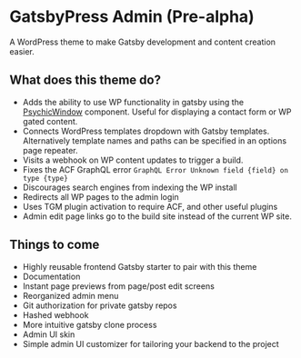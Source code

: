 # GatsbyPress Admin (Pre-alpha)

A WordPress theme to make Gatsby development and content creation easier.

## What does this theme do?
- Adds the ability to use WP functionality in gatsby using the [PsychicWindow](https://github.com/TylerBarnes/PsychicWindow) component. Useful for displaying a contact form or WP gated content.
- Connects WordPress templates dropdown with Gatsby templates. Alternatively template names and paths can be specified in an options page repeater.
- Visits a webhook on WP content updates to trigger a build.
- Fixes the ACF GraphQL error `GraphQL Error Unknown field {field} on type {type}`
- Discourages search engines from indexing the WP install
- Redirects all WP pages to the admin login
- Uses TGM plugin activation to require ACF, and other useful plugins
- Admin edit page links go to the build site instead of the current WP site.

## Things to come

- Highly reusable frontend Gatsby starter to pair with this theme
- Documentation
- Instant page previews from page/post edit screens
- Reorganized admin menu
- Git authorization for private gatsby repos
- Hashed webhook
- More intuitive gatsby clone process
- Admin UI skin
- Simple admin UI customizer for tailoring your backend to the project
